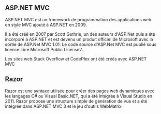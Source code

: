## ASP.NET MVC

ASP.NET MVC est un framework de programmation des applications web en style MVC ajouté à ASP.NET en 2009.

Il a été créé en 2007 par Scott Guthrie, un des auteurs d'ASP.Net puis a été incorporé à ASP.NET et est devenu un produit officiel de Microsoft avec la sortie de ASP.Net MVC 1.01. Le code source d'ASP.Net MVC est publié sous licence libre Microsoft Public License2.

Les sites web Stack Overflow et CodePlex ont été créés avec ASP.NET MVC

## Razor

Razor est une syntaxe utilisée pour créer des pages web dynamiques avec les langages C# ou Visual Basic.NET, qui a été intégrée à Visual Studio en 2011. Razor propose une structure simple de génération de vue et a été intégrée dans ASP.NET MVC 3 et le jeu d'outils WebMatrix